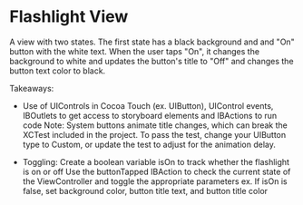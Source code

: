 # Flashlight View 
A view with two states. The first state has a black background and and "On" button with the white text. When the user taps "On", it changes the background to white and updates the button's title to "Off" and changes the button text color to black. 

Takeaways:
- Use of UIControls in Cocoa Touch (ex. UIButton), UIControl events, IBOutlets to get access to storyboard elements and IBActions to run code 
Note: System buttons animate title changes, which can break the XCTest included in the project. To pass the test, change your UIButton type to Custom, or update the test to adjust for the animation delay.

- Toggling: Create a boolean variable isOn to track whether the flashlight is on or off
Use the buttonTapped IBAction to check the current state of the ViewController and toggle the appropriate parameters
ex. If isOn is false, set background color, button title text, and button title color
